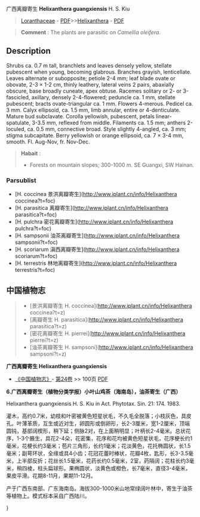 广西离瓣寄生 **Helixanthera guangxiensis** H. S. Kiu

> [Loranthaceae](http://www.iplant.cn/info/Loranthaceae?t=foc) - [PDF](http://www.iplant.cn/foc/pdf/Loranthaceae.pdf)>>[Helixanthera](http://www.iplant.cn/info/Helixanthera?t=foc) - [PDF](http://www.iplant.cn/foc/pdf/Helixanthera.pdf)


> **Comment** : 
> The plants are parasitic on *Camellia* *oleifera*.

## Description

Shrubs ca. 0.7 m tall, branchlets and leaves densely yellow, stellate pubescent when young, becoming glabrous. Branches grayish, lenticellate. Leaves alternate or subopposite; petiole 2-4 mm; leaf blade ovate or obovate, 2-3 × 1-2 cm, thinly leathery, lateral veins 2 pairs, abaxially obscure, base broadly cuneate, apex obtuse. Racemes solitary or 2- or 3-fascicled, axillary, densely 2-4-flowered; peduncle ca. 1 mm, stellate pubescent; bracts ovate-triangular ca. 1 mm. Flowers 4-merous. Pedicel ca. 3 mm. Calyx ellipsoid, ca. 1.5 mm, limb annular, entire or 4-denticulate. Mature bud subclavate. Corolla yellowish, pubescent, petals linear-spatulate, 3-3.5 mm, reflexed from middle. Filaments ca. 1.5 mm; anthers 2-loculed, ca. 0.5 mm, connective broad. Style slightly 4-angled, ca. 3 mm; stigma subcapitate. Berry yellowish or orange ellipsoid, ca. 7 × 3-4 mm, smooth. Fl. Aug-Nov, fr. Nov-Dec.


> **Habait** : 
>* Forests on mountain slopes; 300-1000 m. SE Guangxi, SW Hainan.

### Parsublist

* [H.  coccinea  景洪离瓣寄生](http://www.iplant.cn/info/Helixanthera coccinea?t=foc)
* [H.  parasitica  离瓣寄生](http://www.iplant.cn/info/Helixanthera parasitica?t=foc)
* [H.  pulchra  密花离瓣寄生](http://www.iplant.cn/info/Helixanthera pulchra?t=foc)
* [H.  sampsonii  油茶离瓣寄生](http://www.iplant.cn/info/Helixanthera sampsonii?t=foc)
* [H.  scoriarum  滇西离瓣寄生](http://www.iplant.cn/info/Helixanthera scoriarum?t=foc)
* [H.  terrestris  林地离瓣寄生](http://www.iplant.cn/info/Helixanthera terrestris?t=foc)


## 中国植物志

> * [景洪离瓣寄生  H.  coccinea](http://www.iplant.cn/info/Helixanthera coccinea?t=z)
> * [离瓣寄生  H.  parasitica](http://www.iplant.cn/info/Helixanthera parasitica?t=z)
> * [密花离瓣寄生  H.  pierrei](http://www.iplant.cn/info/Helixanthera pierrei?t=z)
> * [油茶离瓣寄生  H.  sampsoni](http://www.iplant.cn/info/Helixanthera sampsoni?t=z)


**广西离瓣寄生 Helixanthera guangxiensis**

* [《中国植物志》](http://www.iplant.cn/frps)- [第24卷](http://www.iplant.cn/frps/vol/24) >> 100页 [PDF](http://www.iplant.cn/frps/pdf/24/100.pdf)


**6.广西离瓣寄生（植物分类学报）小叶山鸡茶（海南岛），油茶寄生（广西）**

Helixanthera guangxiensis H. S. Kiu in Act. Phytotax. Sin. 21: 174. 1983.

灌木，高约0.7米，幼枝和叶密被黄色短星状毛，不久毛全脱落；小枝灰色，具皮孔。叶薄革质，互生或近对生，卵圆形或倒卵形，长2-3厘米，宽1-2厘米，顶端圆钝，基部阔楔形，稍下延；侧脉2对，在上面稍明显；叶柄长2-4毫米。总状花序，1-3个腋生，具花2-4朵，花密集，花序和花均被黄色短星状毛，花序梗长约1毫米，花梗长约3毫米；苞片三角形，长约1毫米；花淡黄色，花托椭圆状，长1.5毫米；副萼环状，全缘或具4小齿；花冠花蕾时棒状，花瓣4枚，匙形，长3-3.5毫米，上半部反折；花丝长1.5毫米，花药长约0.5毫米，2室，药隔阔；花柱长约3毫米，稍四棱，柱头扁球形。果椭圆状，淡黄色或橙色，长7毫米，直径3-4毫米，果皮平滑。花期8-11月，果期11-12月。

产于广西东南部、广东海南岛。海拔300-1000米山地常绿阔叶林中，寄生于油茶等植物上。模式标本采自广西陆川。

}